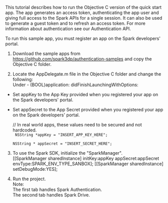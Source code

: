 This tutorial describes how to run the Objective C version of the quick start app.
The app generates an access token, authenticating the app user and giving full access to the Spark APIs for a single session.
It can also be used to generate a guest token and to refresh an access token. 
For more information about authentication see our Authentication API.

To run this sample app, you must register an app on the Spark developers' portal.

1. Download the sample apps from https://github.com/spark3dp/authentication-samples and copy the Objective C folder. 

2. Locate the AppDelegate.m file in the Objective C folder and change the following:<br>
    Under - (BOOL)application: didFinishLaunchingWithOptions:

* Set appKey to the App Key provided when you registered your app on the Spark developers' portal.<br>
* Set appSecret to the App Secret provided when you registered your app on the Spark developers' portal.
	
	// In real world apps, these values need to be secured and not hardcoded.</Br>
<code>	NSString *appKey = "INSERT_APP_KEY_HERE";</br>
	NSString * appSecret = "INSERT_SECRET_HERE";</code>

3.  To use the Spark SDK, initialize the "SparkManager".<br>
    [[SparkManager sharedInstance] initKey:appKey appSecret:appSecret envType:SPARK_ENV_TYPE_SANBOX];
    [[SparkManager sharedInstance] setDebugMode:YES];

4. Run the project.</br>
Note:</br>
The first tab handles Spark Authentication.</br>
The second tab handles Spark Drive.
